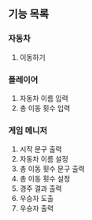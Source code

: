 ## 기능 목록

### 자동차
1. 이동하기
### 플레이어
1. 자동차 이름 입력
2. 총 이동 횟수 입력
### 게임 메니저
1. 시작 문구 출력
2. 자동차 이름 설정
4. 총 이동 횟수 문구 출력
5. 총 이동 횟수 설정
6. 경주 결과 출력
7. 우승자 도출
8. 우승자 출력
